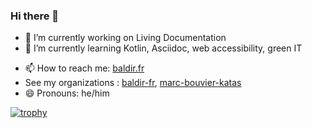 ### Hi there 👋

- 🔭 I’m currently working on Living Documentation
- 🌱 I’m currently learning Kotlin, Asciidoc, web accessibility, green IT
<!-- 
- 👯 I’m looking to collaborate on ...
- 🤔 I’m looking for help with ...
- 💬 Ask me about ... 
-->
- 📫 How to reach me: [baldir.fr](https://baldir.fr)
- See my organizations : [baldir-fr](https://baldir-fr.github.io),  [marc-bouvier-katas](https://marc-bouvier-katas.github.io/)
- 😄 Pronouns: he/him
<!-- - ⚡ Fun fact: ...-->

[![trophy](https://github-profile-trophy.vercel.app/?username=marc-bouvier)](https://github.com/ryo-ma/github-profile-trophy)
